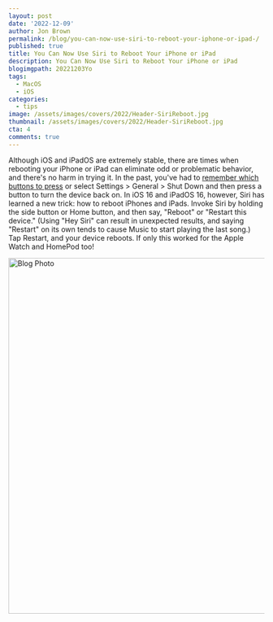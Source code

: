 ```yaml
---
layout: post
date: '2022-12-09'
author: Jon Brown
permalink: /blog/you-can-now-use-siri-to-reboot-your-iphone-or-ipad-/
published: true
title: You Can Now Use Siri to Reboot Your iPhone or iPad 
description: You Can Now Use Siri to Reboot Your iPhone or iPad 
blogimgpath: 20221203Yo
tags:
  - MacOS
  - iOS
categories:
  - tips
image: /assets/images/covers/2022/Header-SiriReboot.jpg
thumbnail: /assets/images/covers/2022/Header-SiriReboot.jpg
cta: 4
comments: true
---
```

Although iOS and iPadOS are extremely stable, there are times when
rebooting your iPhone or iPad can eliminate odd or problematic behavior,
and there's no harm in trying it. In the past, you've had to [remember
which buttons to press](https://support.apple.com/en-us/HT201559) or
select Settings > General > Shut Down and then press a button to turn
the device back on. In iOS 16 and iPadOS 16, however, Siri has learned a
new trick: how to reboot iPhones and iPads. Invoke Siri by holding the
side button or Home button, and then say, "Reboot" or "Restart this
device." (Using "Hey Siri" can result in unexpected results, and saying
"Restart" on its own tends to cause Music to start playing the last
song.) Tap Restart, and your device reboots. If only this worked for the
Apple Watch and HomePod too!

<img alt="Blog Photo" src="{{ site.site_cdn }}/assets/images/blog/2022/20221203Yo/image2.jpeg" class="img-fluid rounded m-2" width="700" />

